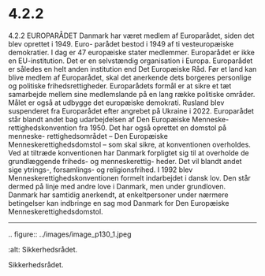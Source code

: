 # 4.2.2

4.2.2 
EUROPARÅDET
Danmark har været medlem af Europarådet, siden det blev oprettet i 1949. Euro-
parådet bestod i 1949 af ti vesteuropæiske demokratier. I dag er 47 europæiske 
stater medlemmer. Europarådet er ikke en EU-institution. Det er en selvstændig 
organisation i Europa. Europarådet er således en helt anden institution end Det 
Europæiske Råd.
Før et land kan blive medlem af Europarådet, skal det anerkende dets borgeres 
personlige og politiske frihedsrettigheder. Europarådets formål er at sikre et tæt 
samarbejde mellem sine medlemslande på en lang række politiske områder. 
Målet er også at udbygge det europæiske demokrati. Rusland blev suspenderet 
fra Europarådet efter angrebet på Ukraine i 2022.
Europarådet står blandt andet bag udarbejdelsen af Den Europæiske Menneske-
rettighedskonvention fra 1950. Det har også oprettet en domstol på menneske-
rettighedsområdet – Den Europæiske Menneskerettighedsdomstol – som skal 
sikre, at konventionen overholdes. Ved at tiltræde konventionen har Danmark 
forpligtet sig til at overholde de grundlæggende friheds- og menneskerettig-
heder. Det vil blandt andet sige ytrings-, forsamlings- og religionsfrihed. I 1992 
blev Menneskerettighedskonventionen formelt indarbejdet i dansk lov. Den står 
dermed på linje med andre love i Danmark, men under grundloven. Danmark har 
samtidig anerkendt, at enkeltpersoner under nærmere betingelser kan indbringe 
en sag mod Danmark for Den Europæiske Menneskerettighedsdomstol.
 
 ---

<!-- Figures extracted from nearby pages -->

.. figure:: ../images/image_p130_1.jpeg

   :alt: Sikkerhedsrådet.

   Sikkerhedsrådet.
